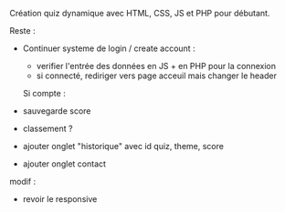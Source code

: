 Création quiz dynamique avec HTML, CSS, JS et PHP pour débutant. 

Reste : 

- Continuer systeme de login / create account : 
    - verifier l'entrée des données en JS + en PHP pour la connexion 
    - si connecté, rediriger vers page acceuil mais changer le header 

    Si compte : 
- sauvegarde score 
- classement ? 
- ajouter onglet "historique" avec id quiz, theme, score

- ajouter onglet contact

modif  : 
- revoir le responsive